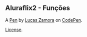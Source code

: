 Aluraflix2 - Funções
--------------------


A [Pen](https://codepen.io/lucas-zamora/pen/rNjLQqq) by [Lucas Zamora](https://codepen.io/lucas-zamora) on [CodePen](https://codepen.io).

[License](https://codepen.io/lucas-zamora/pen/rNjLQqq/license).